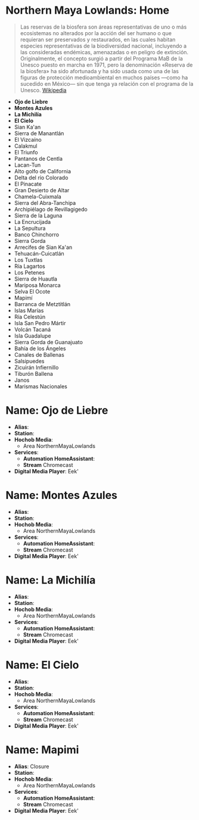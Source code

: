 # Northern Maya Lowlands: Home

> Las reservas de la biosfera son áreas representativas de uno o más ecosistemas no alterados por la acción del ser humano o que requieran ser preservados y restaurados, en las cuales habitan especies representativas de la biodiversidad nacional, incluyendo a las consideradas endémicas, amenazadas o en peligro de extinción. Originalmente, el concepto surgió a partir del Programa MaB de la Unesco puesto en marcha en 1971, pero la denominación «Reserva de la biosfera» ha sido afortunada y ha sido usada como una de las figuras de protección medioambiental en muchos países —como ha sucedido en México— sin que tenga ya relación con el programa de la Unesco. [Wikipedia](https://es.wikipedia.org/wiki/Reservas_de_la_biosfera_de_M%C3%A9xico)

- __Ojo de Liebre__
- __Montes Azules__
- __La Michilía__
- __El Cielo__
- Sian Ka'an
- Sierra de Manantlán
- El Vizcaíno
- Calakmul 
- El Triunfo
- Pantanos de Centla
- Lacan-Tun
- Alto golfo de California
- Delta del río Colorado
- El Pinacate
- Gran Desierto de Altar
- Chamela-Cuixmala
- Sierra del Abra-Tanchipa
- Archipiélago de Revillagigedo
- Sierra de la Laguna
- La Encrucijada
- La Sepultura
- Banco Chinchorro
- Sierra Gorda
- Arrecifes de Sian Ka'an
- Tehuacán-Cuicatlán
- Los Tuxtlas
- Ría Lagartos
- Los Petenes
- Sierra de Huautla
- Mariposa Monarca
- Selva El Ocote
- Mapimí
- Barranca de Metztitlán
- Islas Marías
- Ría Celestún
- Isla San Pedro Mártir
- Volcán Tacaná
- Isla Guadalupe
- Sierra Gorda de Guanajuato
- Bahía de los Ángeles
- Canales de Ballenas
- Salsipuedes
- Zicuirán Infiernillo
- Tiburón Ballena
- Janos
- Marismas Nacionales

# Name: Ojo de Liebre

- __Alias__: 
- __Station__: 
- __Hochob Media__:
  - Area NorthernMayaLowlands
- __Services__:
  - __Automation HomeAssistant__:
  - __Stream__ Chromecast
- __Digital Media Player__: Eek'

# Name: Montes Azules

- __Alias__: 
- __Station__: 
- __Hochob Media__:
  - Area NorthernMayaLowlands
- __Services__:
  - __Automation HomeAssistant__:
  - __Stream__ Chromecast
- __Digital Media Player__: Eek'

# Name: La Michilía

- __Alias__: 
- __Station__: 
- __Hochob Media__:
  - Area NorthernMayaLowlands
- __Services__:
  - __Automation HomeAssistant__:
  - __Stream__ Chromecast
- __Digital Media Player__: Eek'

# Name: El Cielo

- __Alias__: 
- __Station__: 
- __Hochob Media__:
  - Area NorthernMayaLowlands
- __Services__:
  - __Automation HomeAssistant__:
  - __Stream__ Chromecast
- __Digital Media Player__: Eek'

# Name: Mapimi

- __Alias__: Closure
- __Station__: 
- __Hochob Media__:
  - Area NorthernMayaLowlands
- __Services__:
  - __Automation HomeAssistant__:
  - __Stream__ Chromecast
- __Digital Media Player__: Eek'
